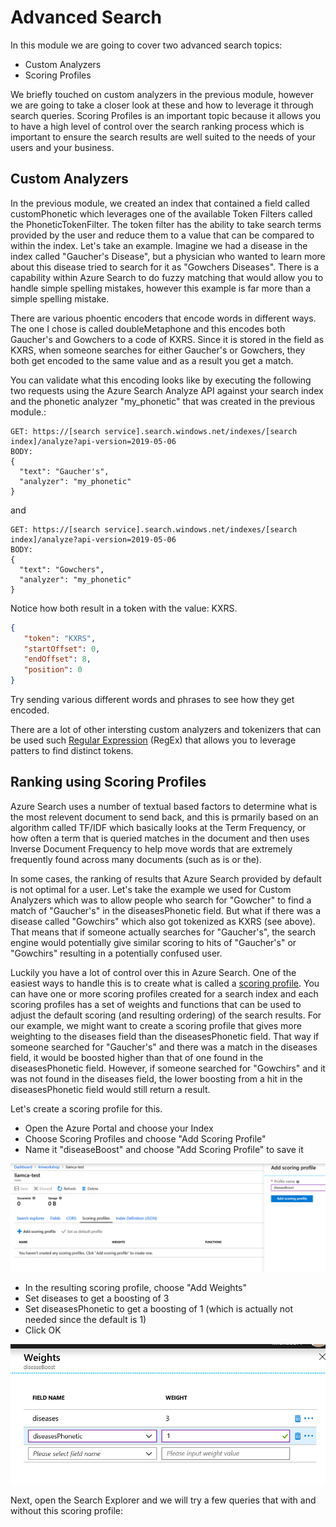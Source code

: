# Advanced Search

In this module we are going to cover two advanced search topics:
* Custom Analyzers 
* Scoring Profiles

We briefly touched on custom analyzers in the previous module, however we are going to take a closer look at these and how to leverage it through search queries.  Scoring Profiles is an important topic because it allows you to have a high level of control over the search ranking process which is important to ensure the search results are well suited to the needs of your users and your business.

## Custom Analyzers

In the previous module, we created an index that contained a field called customPhonetic which leverages one of the available Token Filters called the PhoneticTokenFilter.  The token filter has the ability to take search terms provided by the user and reduce them to a value that can be compared to within the index.  Let's take an example.  Imagine we had a disease in the index called "Gaucher's Disease", but a physician who wanted to learn more about this disease tried to search for it as "Gowchers Diseases".  There is a capability within Azure Search to do fuzzy matching that would allow you to handle simple spelling mistakes, however this example is far more than a simple spelling mistake.  

There are various phoentic encoders that encode words in different ways.  The one I chose is called doubleMetaphone and this encodes both Gaucher's and Gowchers to a code of KXRS.  Since it is stored in the field as KXRS, when someone searches for either Gaucher's or Gowchers, they both get encoded to the same value and as a result you get a match.

You can validate what this encoding looks like by executing the following two requests using the Azure Search Analyze API against your search index and the phonetic analyzer "my_phonetic" that was created in the previous module.:

```
GET: https://[search service].search.windows.net/indexes/[search index]/analyze?api-version=2019-05-06
BODY:
{
  "text": "Gaucher's",
  "analyzer": "my_phonetic"
}
```
and
```
GET: https://[search service].search.windows.net/indexes/[search index]/analyze?api-version=2019-05-06
BODY:
{
  "text": "Gowchers",
  "analyzer": "my_phonetic"
}
```

Notice how both result in a token with the value: KXRS.

```json
{
   "token": "KXRS",
   "startOffset": 0,
   "endOffset": 8,
   "position": 0
}
```

Try sending various different words and phrases to see how they get encoded.

There are a lot of other intersting custom analyzers and tokenizers that can be used such [Regular Expression](https://docs.microsoft.com/en-us/azure/search/index-add-custom-analyzers#property-reference) (RegEx) that allows you to leverage patters to find distinct tokens.  

## Ranking using Scoring Profiles 

Azure Search uses a number of textual based factors to determine what is the most relevent document to send back, and this is prmarily based on an algorithm called TF/IDF which basically looks at the Term Frequency, or how often a term that is queried matches in the document and then uses Inverse Document Frequency to help move words that are extremely frequently found across many documents (such as is or the). 

In some cases, the ranking of results that Azure Search provided by default is not optimal for a user.  Let's take the example we used for Custom Analyzers which was to allow people who search for "Gowcher" to find a match of "Gaucher's" in the diseasesPhonetic field.  But what if there was a disease called "Gowchirs" which also got tokenized as KXRS (see above).  That means that if someone actually searches for "Gaucher's", the search engine would potentially give similar scoring to hits of "Gaucher's" or "Gowchirs" resulting in a potentially confused user.

Luckily you have a lot of control over this in Azure Search.  One of the easiest ways to handle this is to create what is called a [scoring profile](https://docs.microsoft.com/en-us/azure/search/index-add-scoring-profiles).  You can have one or more scoring profiles created for a search index and each scoring profiles has a set of weights and functions that can be used to adjust the default scoring (and resulting ordering) of the search results.  For our example, we might want to create a scoring profile that gives more weighting to the diseases field than the diseasesPhonetic field.  That way if someone searched for "Gaucher's" and there was a match in the diseases field, it would be boosted higher than that of one found in the diseasesPhonetic field.  However, if someone searched for "Gowchirs" and it was not found in the diseases field, the lower boosting from a hit in the diseasesPhonetic field would still return a result.

Let's create a scoring profile for this.  

* Open the Azure Portal and choose your Index
* Choose Scoring Profiles and choose "Add Scoring Profile"
* Name it "diseaseBoost" and choose "Add Scoring Profile" to save it

 ![](images/scoring_profile.png)
 
* In the resulting scoring profile, choose "Add Weights"
* Set diseases to get a boosting of 3
* Set diseasesPhonetic to get a boosting of 1 (which is actually not needed since the default is 1)
* Click OK

 ![](images/field_boosting.png)
 
Next, open the Search Explorer and we will try a few queries that with and without this scoring profile:



